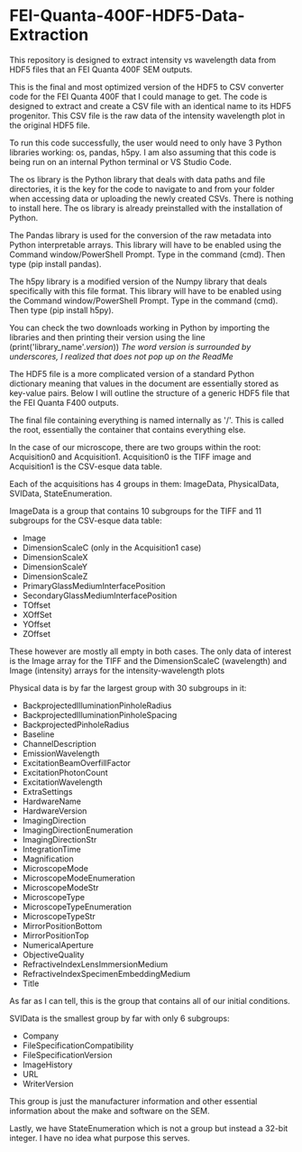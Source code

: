 # FEI-Quanta-400F-HDF5-Data-Extraction
This repository is designed to extract intensity vs wavelength data from HDF5 files that an FEI Quanta 400F SEM outputs.

This is the final and most optimized version of the HDF5 to CSV converter code for the FEI Quanta 400F that I could manage to get. The code is designed to extract and create a CSV file with an identical name to its HDF5 progenitor. This CSV file is the raw data of the intensity wavelength plot in the original HDF5 file.

To run this code successfully, the user would need to only have 3 Python libraries working: os, pandas, h5py. I am also assuming that this code is being run on an internal Python terminal or VS Studio Code.

The os library is the Python library that deals with data paths and file directories, it is the key for the code to navigate to and from your folder when accessing data or uploading the newly created CSVs. There is nothing to install here. The os library is already preinstalled with the installation of Python.

The Pandas library is used for the conversion of the raw metadata into Python interpretable arrays. This library will have to be enabled using the Command window/PowerShell Prompt. Type in the command (cmd). Then type (pip install pandas).

The h5py library is a modified version of the Numpy library that deals specifically with this file format. This library will have to be enabled using the Command window/PowerShell Prompt. Type in the command (cmd). Then type (pip install h5py).

You can check the two downloads working in Python by importing the libraries and then printing their version using the line (print('library_name'._version_)) 
*The word version is surrounded by underscores, I realized that does not pop up on the ReadMe*

The HDF5 file is a more complicated version of a standard Python dictionary meaning that values in the document are essentially stored as key-value pairs. Below I will outline the structure of a generic HDF5 file that the FEI Quanta F400 outputs.

The final file containing everything is named internally as '/'. This is called the root, essentially the container that contains everything else.

In the case of our microscope, there are two groups within the root: Acquisition0 and Acquisition1. Acquisition0 is the TIFF image and Acquisition1 is the CSV-esque data table.

Each of the acquisitions has 4 groups in them: ImageData, PhysicalData, SVIData, StateEnumeration.

ImageData is a group that contains 10 subgroups for the TIFF and 11 subgroups for the CSV-esque data table: 
- Image
- DimensionScaleC (only in the Acquisition1 case)
- DimensionScaleX
- DimensionScaleY
- DimensionScaleZ
- PrimaryGlassMediumInterfacePosition
- SecondaryGlassMediumInterfacePosition
- TOffset
- XOffSet
- YOffset
- ZOffset

These however are mostly all empty in both cases. The only data of interest is the Image array for the TIFF and the DimensionScaleC (wavelength) and Image (intensity) arrays for the intensity-wavelength plots

Physical data is by far the largest group with 30 subgroups in it:
- BackprojectedIlluminationPinholeRadius
- BackprojectedIlluminationPinholeSpacing
- BackprojectedPinholeRadius
- Baseline
- ChannelDescription
- EmissionWavelength
- ExcitationBeamOverfillFactor
- ExcitationPhotonCount
- ExcitationWavelength
- ExtraSettings
- HardwareName
- HardwareVersion
- ImagingDirection
- ImagingDirectionEnumeration
- ImagingDirectionStr
- IntegrationTime
- Magnification
- MicroscopeMode
- MicroscopeModeEnumeration
- MicroscopeModeStr
- MicroscopeType
- MicroscopeTypeEnumeration
- MicroscopeTypeStr
- MirrorPositionBottom
- MirrorPositionTop
- NumericalAperture
- ObjectiveQuality
- RefractiveIndexLensImmersionMedium
- RefractiveIndexSpecimenEmbeddingMedium
- Title

As far as I can tell, this is the group that contains all of our initial conditions.

SVIData is the smallest group by far with only 6 subgroups:
- Company
- FileSpecificationCompatibility
- FileSpecificationVersion
- ImageHistory
- URL
- WriterVersion

This group is just the manufacturer information and other essential information about the make and software on the SEM.

Lastly, we have StateEnumeration which is not a group but instead a 32-bit integer. I have no idea what purpose this serves.

